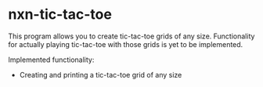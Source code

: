 # nxn-tic-tac-toe

This program allows you to create tic-tac-toe grids of any size. Functionality for actually playing tic-tac-toe with those grids is yet to be implemented.

Implemented functionality:
 - Creating and printing a tic-tac-toe grid of any size
